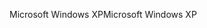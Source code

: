 <span data-ttu-id="f00f7-101">Microsoft Windows XP</span><span class="sxs-lookup"><span data-stu-id="f00f7-101">Microsoft Windows XP</span></span>